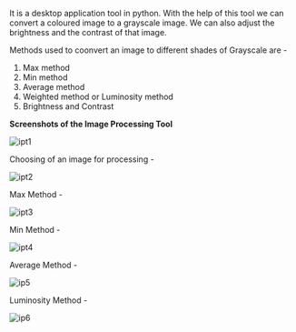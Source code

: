 It is a desktop application tool in python. With the help of this tool we can convert a coloured image to a grayscale image. We can also adjust the brightness and the contrast of that image.

Methods used to coonvert an image to different shades of Grayscale are -
1. Max method
2. Min method
3. Average method
4. Weighted method or Luminosity method
5. Brightness and Contrast

<b>Screenshots of the Image Processing Tool</b>

![ipt1](https://user-images.githubusercontent.com/70911657/123665142-9e9f6c80-d855-11eb-988b-bbdac1d08601.PNG)

Choosing of an image for processing -

![ipt2](https://user-images.githubusercontent.com/70911657/123665434-e7efbc00-d855-11eb-89e3-a9b016a64fae.PNG)

Max Method -

![ipt3](https://user-images.githubusercontent.com/70911657/123665658-1c637800-d856-11eb-9bb5-ab697394cbe8.PNG)

Min Method -

![ipt4](https://user-images.githubusercontent.com/70911657/123665903-56347e80-d856-11eb-9568-f62fa9d2319d.PNG)

Average Method -

![ip5](https://user-images.githubusercontent.com/70911657/123666047-7ebc7880-d856-11eb-83f1-69865eab2062.PNG)

Luminosity Method -

![ip6](https://user-images.githubusercontent.com/70911657/123666318-baefd900-d856-11eb-8dd8-0f7d146e17a4.PNG)
